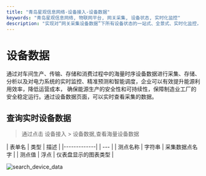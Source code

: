 ```yaml
---
title: "青岛星观信息网络-设备接入-设备数据"
keywords: "青岛星观信息网络, 物联网平台, 网关采集, 设备状态, 实时化监控"
description: "实现对“网关采集设备数据”下所有设备状态的一站式、全景式、实时化监控，确保网络健康稳定，并能快速定位和响应异常。"
---
```


# 设备数据

通过对车间生产、传输、存储和消费过程中的海量时序设备数据进行采集、存储、分析以及对电力系统的实时监控、精准预测和智能调度，企业可以有效提升能源利用效率，降低运营成本，
确保能源生产的安全性和可持续性，保障制造业工厂的安全稳定运行。通过设备数据页面，可以实时查看采集的数据。

## 查询实时设备数据

 > 通过点击 设备接入 > 设备数据,查看海量设备数据

| 表单名         | 类型 | 描述 |
|-------------|  | --- |
| 测点名称       | 字符串	| 采集数据点名字 |
| 测点值       |	浮点 |	仪表盘显示的图表类型 |



![search_device_data](/docs-assets/img/device/search_device_data.png)
 

